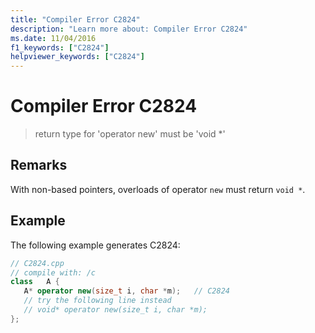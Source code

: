 ```yaml
---
title: "Compiler Error C2824"
description: "Learn more about: Compiler Error C2824"
ms.date: 11/04/2016
f1_keywords: ["C2824"]
helpviewer_keywords: ["C2824"]
---
```

# Compiler Error C2824

> return type for 'operator new' must be 'void *'

## Remarks

With non-based pointers, overloads of operator `new` must return `void *`.

## Example

The following example generates C2824:

```cpp
// C2824.cpp
// compile with: /c
class   A {
   A* operator new(size_t i, char *m);   // C2824
   // try the following line instead
   // void* operator new(size_t i, char *m);
};
```
